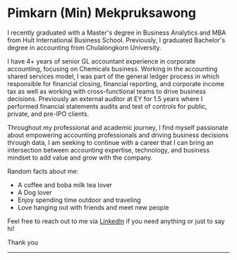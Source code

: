 # Pimkarn (Min) Mekpruksawong

I recently graduated with a Master's degree in Business Analytics and MBA from Hult International Business School. Previously, I graduated Bachelor's degree in accounting from Chulalongkorn University.

I have 4+ years of senior GL accountant experience in corporate accounting, focusing on Chemicals business. Working in the accounting shared services model, I was part of the general ledger process in which responsible for financial closing, financial reporting, and corporate income tax as well as working with cross-functional teams to drive business decisions. Previously an external auditor at EY for 1.5 years where I performed financial statements audits and test of controls for public, private, and pre-IPO clients.

Throughout my professional and academic journey, I find myself passionate about empowering accounting professionals and driving business decisions through data, I am seeking to continue with a career that I can bring an intersection between accounting expertise, technology, and business mindset to add value and grow with the company.

Random facts about me:
- A coffee and boba milk tea lover
- A Dog lover
- Enjoy spending time outdoor and traveling
- Love hanging out with friends and meet new people


Feel free to reach out to me via [LinkedIn](https://www.linkedin.com/in/pimkarnm/) if you need anything or just to say hi! 

Thank you

----------------------------------------------------------------------------------------
